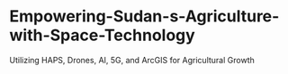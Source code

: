 # Empowering-Sudan-s-Agriculture-with-Space-Technology
 Utilizing HAPS, Drones, AI, 5G, and ArcGIS for  Agricultural Growth
